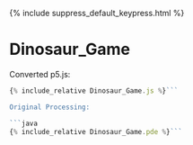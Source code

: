 

<script src="{{ site.baseurl }}/p5/p5.min.js"></script>
<script src="Dinosaur_Game.js"></script>
{% include suppress_default_keypress.html %}

# Dinosaur_Game

<main></main>

Converted p5.js:

```javascript 
{% include_relative Dinosaur_Game.js %}```

Original Processing:

```java 
{% include_relative Dinosaur_Game.pde %}```




